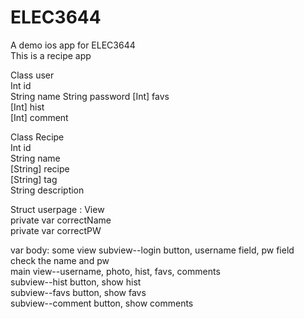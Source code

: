 # ELEC3644
A demo ios app for ELEC3644  
This is a recipe app  
  
Class user  
    Int id  
    String name
    String password
    [Int] favs  
    [Int] hist  
    [Int] comment  
  
Class Recipe  
    Int id  
    String name  
    [String] recipe  
    [String] tag  
    String description  
  
Struct userpage : View  
  private var correctName  
  private var correctPW  

  var body: some view
    subview--login button, username field, pw field  
        check the name and pw  
    main view--username, photo, hist, favs, comments  
    subview--hist button, show hist  
    subview--favs button, show favs  
    subview--comment button, show comments
